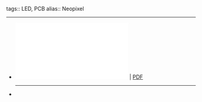 tags:: LED, PCB
alias:: Neopixel
***

- ![Viewer](../assets/WS2812B_1688156958716_0.pdf) | [PDF](../assets/WS2812B_1688156958716_0.pdf)
  ***
-